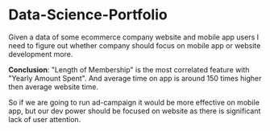 # Data-Science-Portfolio

Given a data of some ecommerce company website and mobile app users I need to figure out whether company should focus on mobile app or website development more.

**Conclusion**: "Length of Membership" is the most correlated feature with "Yearly Amount Spent". And average time on app is around 150 times higher then average website time.

So if we are going to run ad-campaign it would be more effective on mobile app, but our dev power should be focused on website as there is significant lack of user attention.
